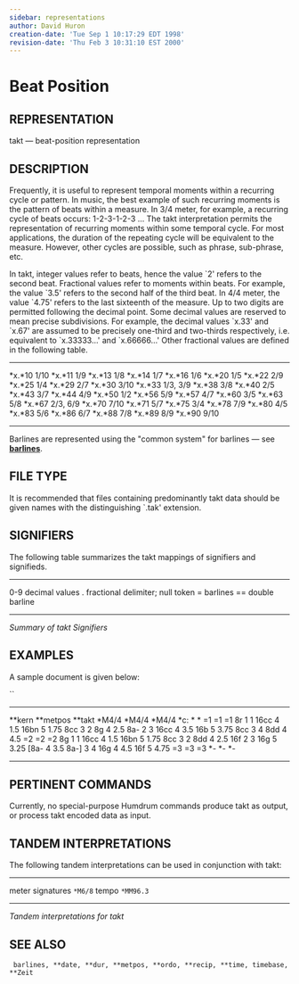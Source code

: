 ```yaml
---
sidebar: representations
author: David Huron
creation-date: 'Tue Sep 1 10:17:29 EDT 1998'
revision-date: 'Thu Feb 3 10:31:10 EST 2000'
---
```



Beat Position
========================================

## REPRESENTATION ##

<span class="rep">takt</span> &mdash; beat-position representation

## DESCRIPTION ##

Frequently, it is useful to represent temporal moments within a
recurring cycle or pattern. In music, the best example of such
recurring moments is the pattern of beats within a measure. In 3/4
meter, for example, a recurring cycle of beats occurs: 1-2-3-1-2-3
\... The <span class="rep">takt</span> interpretation permits the representation of
recurring moments within some temporal cycle. For most applications,
the duration of the repeating cycle will be equivalent to the measure.
However, other cycles are possible, such as phrase, sub-phrase, etc.

In <span class="rep">takt</span>, integer values refer to beats, hence the value \`2\'
refers to the second beat. Fractional values refer to moments within
beats. For example, the value \`3.5\' refers to the second half of the
third beat. In 4/4 meter, the value \`4.75\' refers to the last
sixteenth of the measure. Up to two digits are permitted following the
decimal point. Some decimal values are reserved to mean precise
subdivisions. For example, the decimal values \`x.33\' and \`x.67\'
are assumed to be precisely one-third and two-thirds respectively,
i.e. equivalent to \`x.33333\...\' and \`x.66666\...\' Other
fractional values are defined in the following table.

-------- ----------
*x.*10   1/10
*x.*11   1/9
*x.*13   1/8
*x.*14   1/7
*x.*16   1/6
*x.*20   1/5
*x.*22   2/9
*x.*25   1/4
*x.*29   2/7
*x.*30   3/10
*x.*33   1/3, 3/9
*x.*38   3/8
*x.*40   2/5
*x.*43   3/7
*x.*44   4/9
*x.*50   1/2
*x.*56   5/9
*x.*57   4/7
*x.*60   3/5
*x.*63   5/8
*x.*67   2/3, 6/9
*x.*70   7/10
*x.*71   5/7
*x.*75   3/4
*x.*78   7/9
*x.*80   4/5
*x.*83   5/6
*x.*86   6/7
*x.*88   7/8
*x.*89   8/9
*x.*90   9/10
-------- ----------

Barlines are represented using the \"common system\" for barlines &mdash;
see [**barlines**](barlines.rep.html).

## FILE TYPE ##

It is recommended that files containing predominantly <span class="rep">takt</span> data
should be given names with the distinguishing \`.tak\' extension.

## SIGNIFIERS ##

The following table summarizes the <span class="rep">takt</span> mappings of signifiers
and signifieds.

----- ----------------------------------
0-9   decimal values
.     fractional delimiter; null token
=     barlines
==    double barline
----- ----------------------------------

*Summary of <span class="rep">takt</span> Signifiers*

## EXAMPLES ##

A sample document is given below:

``

---------- ------------ ----------
\*\*kern   \*\*metpos   \*\*takt
\*M4/4     \*M4/4       \*M4/4
\*c:       \*           \*
=1         =1           =1
8r         1            1
16cc       4            1.5
16bn       5            1.75
8cc        3            2
8g         4            2.5
8a-        2            3
16cc       4            3.5
16b        5            3.75
8cc        3            4
8dd        4            4.5
=2         =2           =2
8g         1            1
16cc       4            1.5
16bn       5            1.75
8cc        3            2
8dd        4            2.5
16f        2            3
16g        5            3.25
\[8a-      4            3.5
8a-\]      3            4
16g        4            4.5
16f        5            4.75
=3         =3           =3
\*-        \*-          \*-
---------- ------------ ----------

## PERTINENT COMMANDS ##

Currently, no special-purpose Humdrum commands produce <span class="rep">takt</span> as
output, or process <span class="rep">takt</span> encoded data as input.

## TANDEM INTERPRETATIONS ##

The following tandem interpretations can be used in conjunction with
<span class="rep">takt</span>:

------------------ -----------
meter signatures   `*M6/8`
tempo              `*MM96.3`
------------------ -----------

*Tandem interpretations for <span class="rep">takt</span>*

## SEE ALSO ##

` barlines, **date, **dur, **metpos, **ordo, **recip, **time, timebase, **Zeit`

